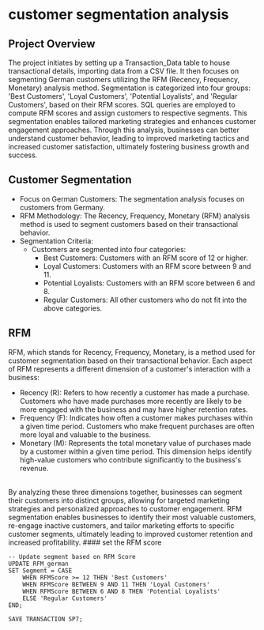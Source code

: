 # customer segmentation analysis

## Project Overview
The project initiates by setting up a Transaction_Data table to house transactional details, importing data from a CSV file. It then focuses on segmenting German customers utilizing the RFM (Recency, Frequency, Monetary) analysis method. Segmentation is categorized into four groups: 'Best Customers', 'Loyal Customers', 'Potential Loyalists', and 'Regular Customers', based on their RFM scores. SQL queries are employed to compute RFM scores and assign customers to respective segments. This segmentation enables tailored marketing strategies and enhances customer engagement approaches. Through this analysis, businesses can better understand customer behavior, leading to improved marketing tactics and increased customer satisfaction, ultimately fostering business growth and success.

## Customer Segmentation

- Focus on German Customers: The segmentation analysis focuses on customers from Germany.
- RFM Methodology: The Recency, Frequency, Monetary (RFM) analysis method is used to segment customers based on their transactional behavior.
- Segmentation Criteria:
    - Customers are segmented into four categories:
        - Best Customers: Customers with an RFM score of 12 or higher.
        - Loyal Customers: Customers with an RFM score between 9 and 11.
        - Potential Loyalists: Customers with an RFM score between 6 and 8.
        - Regular Customers: All other customers who do not fit into the above categories.

## RFM
RFM, which stands for Recency, Frequency, Monetary, is a method used for customer segmentation based on their transactional behavior. Each aspect of RFM represents a different dimension of a customer's interaction with a business:

- Recency (R): Refers to how recently a customer has made a purchase. Customers who have made purchases more recently are likely to be more engaged with the business and may have higher retention rates.
- Frequency (F): Indicates how often a customer makes purchases within a given time period. Customers who make frequent purchases are often more loyal and valuable to the business.
- Monetary (M): Represents the total monetary value of purchases made by a customer within a given time period. This dimension helps identify high-value customers who contribute significantly to the business's revenue.

<br>
By analyzing these three dimensions together, businesses can segment their customers into distinct groups, allowing for targeted marketing strategies and personalized approaches to customer engagement. RFM segmentation enables businesses to identify their most valuable customers, re-engage inactive customers, and tailor marketing efforts to specific customer segments, ultimately leading to improved customer retention and increased profitability.
#### set the RFM score

```
-- Update segment based on RFM Score
UPDATE RFM_german
SET Segment = CASE
    WHEN RFMScore >= 12 THEN 'Best Customers'
    WHEN RFMScore BETWEEN 9 AND 11 THEN 'Loyal Customers'
    WHEN RFMScore BETWEEN 6 AND 8 THEN 'Potential Loyalists'
    ELSE 'Regular Customers'
END;

SAVE TRANSACTION SP7;
```
